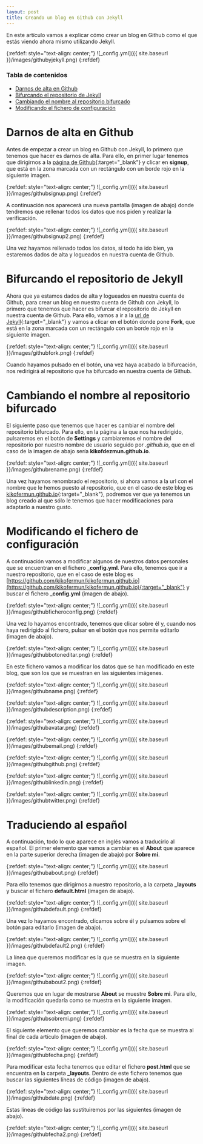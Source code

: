 ```yaml
---
layout: post
title: Creando un blog en Github con Jekyll
---
```


En este artículo vamos a explicar cómo crear un blog en Github como el que estás viendo ahora mismo utilizando Jekyll.

{:refdef: style="text-align: center;"}
![_config.yml]({{ site.baseurl }}/images/githubyjekyll.png)
{:refdef}

### Tabla de contenidos
- [Darnos de alta en Github](#darnos-de-alta-en-github)
- [Bifurcando el repositorio de Jekyll](#bifurcando-el-repositorio-de-jekyll)
- [Cambiando el nombre al repositorio bifurcado](#cambiando-el-nombre-al-repositorio-bifurcado)
- [Modificando el fichero de configuración](#modificando-el-fichero-de-configuración)

# Darnos de alta en Github
Antes de empezar a crear un blog en Github con Jekyll, lo primero que tenemos que hacer es darnos de alta. Para ello, en primer lugar tenemos que dirigirnos a la [página de Github](https://github.com/){:target="_blank"} y clicar en __signup__, que está en la zona marcada con un rectángulo con un borde rojo en la siguiente imagen.

{:refdef: style="text-align: center;"}
![_config.yml]({{ site.baseurl }}/images/githubsignup.png)
{:refdef}

A continuación nos aparecerá una nueva pantalla (imagen de abajo) donde tendremos que rellenar todos los datos que nos piden y realizar la verificación.

{:refdef: style="text-align: center;"}
![_config.yml]({{ site.baseurl }}/images/githubsignup2.png)
{:refdef}

Una vez hayamos rellenado todos los datos, si todo ha ido bien, ya estaremos dados de alta y logueados en nuestra cuenta de Github.

# Bifurcando el repositorio de Jekyll
Ahora que ya estamos dados de alta y logueados en nuestra cuenta de Github, para crear un blog en nuestra cuenta de Github con Jekyll, lo primero que tenemos que hacer es bifurcar el repositorio de Jekyll en nuestra cuenta de Github. Para ello, vamos a ir a la [url de Jekyll](https://github.com/barryclark/jekyll-now){:target="_blank"} y vamos a clicar en el botón donde pone __Fork__, que está en la zona marcada con un rectángulo con un borde rojo en la siguiente imagen.

{:refdef: style="text-align: center;"}
![_config.yml]({{ site.baseurl }}/images/githubfork.png)
{:refdef}

Cuando hayamos pulsado en el botón, una vez haya acabado la bifurcación, nos redirigirá al repositorio que ha bifurcado en nuestra cuenta de Github.

# Cambiando el nombre al repositorio bifurcado
El siguiente paso que tenemos que hacer es cambiar el nombre del repositorio bifurcado. Para ello, en la página a la que nos ha redirigido, pulsaremos en el botón de __Settings__ y cambiaremos el nombre del repositorio por nuestro nombre de usuario seguido por _.github.io_, que en el caso de la imagen de abajo sería __kikofdezmun.github.io__.

{:refdef: style="text-align: center;"}
![_config.yml]({{ site.baseurl }}/images/githubrename.png)
{:refdef}

Una vez hayamos renombrado el repositorio, si ahora vamos a la url con el nombre que le hemos puesto al repositorio, que en el caso de este blog es [kikofermun.github.io](https://kikofermun.github.io){:target="_blank"}, podremos ver que ya tenemos un blog creado al que sólo le tenemos que hacer modificaciones para adaptarlo a nuestro gusto.

# Modificando el fichero de configuración
A continuación vamos a modificar algunos de nuestros datos personales que se encuentran en el fichero ___config.yml__. Para ello, tenemos que ir a nuestro repositorio, que en el caso de este blog es [https://github.com/kikofermun/kikofermun.github.io](https://github.com/kikofermun/kikofermun.github.io){:target="_blank"} y buscar el fichero ___config.yml__ (imagen de abajo).

{:refdef: style="text-align: center;"}
![_config.yml]({{ site.baseurl }}/images/githubficheroconfig.png)
{:refdef}

Una vez lo hayamos encontrado, tenemos que clicar sobre él y, cuando nos haya redirigido al fichero, pulsar en el botón que nos permite editarlo (imagen de abajo).

{:refdef: style="text-align: center;"}
![_config.yml]({{ site.baseurl }}/images/githubbotoneditar.png)
{:refdef}

En este fichero vamos a modificar los datos que se han modificado en este blog, que son los que se muestran en las siguientes imágenes.

{:refdef: style="text-align: center;"}
![_config.yml]({{ site.baseurl }}/images/githubname.png)
{:refdef}

{:refdef: style="text-align: center;"}
![_config.yml]({{ site.baseurl }}/images/githubdescription.png)
{:refdef}

{:refdef: style="text-align: center;"}
![_config.yml]({{ site.baseurl }}/images/githubavatar.png)
{:refdef}

{:refdef: style="text-align: center;"}
![_config.yml]({{ site.baseurl }}/images/githubemail.png)
{:refdef}

{:refdef: style="text-align: center;"}
![_config.yml]({{ site.baseurl }}/images/githubgithub.png)
{:refdef}

{:refdef: style="text-align: center;"}
![_config.yml]({{ site.baseurl }}/images/githublinkedin.png)
{:refdef}

{:refdef: style="text-align: center;"}
![_config.yml]({{ site.baseurl }}/images/githubtwitter.png)
{:refdef}

# Traduciendo al español
A continuación, todo lo que aparece en inglés vamos a traducirlo al español. El primer elemento que vamos a cambiar es el **About** que aparece en la parte superior derecha (imagen de abajo) por **Sobre mi**.

{:refdef: style="text-align: center;"}
![_config.yml]({{ site.baseurl }}/images/githubabout.png)
{:refdef}

Para ello tenemos que dirigirnos a nuestro repositorio, a la carpeta **_layouts** y buscar el fichero **default.html** (imagen de abajo).

{:refdef: style="text-align: center;"}
![_config.yml]({{ site.baseurl }}/images/githubdefault.png)
{:refdef}

Una vez lo hayamos encontrado, clicamos sobre él y pulsamos sobre el botón para editarlo (imagen de abajo).

{:refdef: style="text-align: center;"}
![_config.yml]({{ site.baseurl }}/images/githubdefault2.png)
{:refdef}

La línea que queremos modificar es la que se muestra en la siguiente imagen.

{:refdef: style="text-align: center;"}
![_config.yml]({{ site.baseurl }}/images/githubabout2.png)
{:refdef}

Queremos que en lugar de mostrarse **About** se muestre **Sobre mi**. Para ello, la modificación quedaría como se muestra en la siguiente imagen.

{:refdef: style="text-align: center;"}
![_config.yml]({{ site.baseurl }}/images/githubsobremi.png)
{:refdef}

El siguiente elemento que queremos cambiar es la fecha que se muestra al final de cada artículo (imagen de abajo).

{:refdef: style="text-align: center;"}
![_config.yml]({{ site.baseurl }}/images/githubfecha.png)
{:refdef}

Para modificar esta fecha tenemos que editar el fichero **post.html** que se encuentra en la carpeta **_layouts**. Dentro de este fichero tenemos que buscar las siguientes líneas de código (imagen de abajo).

{:refdef: style="text-align: center;"}
![_config.yml]({{ site.baseurl }}/images/githubdate.png)
{:refdef}

Estas líneas de código las sustituiremos por las siguientes (imagen de abajo).

{:refdef: style="text-align: center;"}
![_config.yml]({{ site.baseurl }}/images/githubfecha2.png)
{:refdef}
